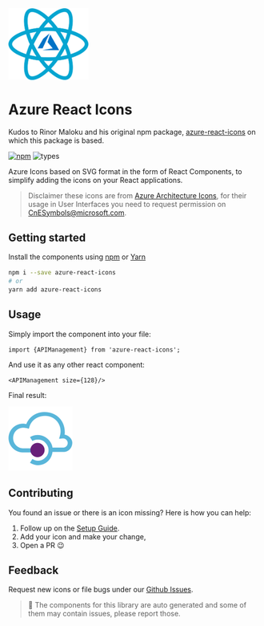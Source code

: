 <img src="./images/react-azure.png" width="160">


# Azure React Icons

Kudos to Rinor Maloku and his original npm package, [azure-react-icons](https://github.com/orangenet/azure-react-icons/) on which this package is based.


[![npm][npm-image]][npm-url]
![types][types-image]

[types-image]: https://img.shields.io/npm/types/azure-react-icons.svg?style=flat-square 
[npm-image]: https://img.shields.io/npm/v/azure-react-icons.svg?style=flat-square 
[npm-url]: https://www.npmjs.com/package/azure-react-icons

Azure Icons based on SVG format in the form of React Components, to simplify adding the icons on your React applications.

> Disclaimer these icons are from [Azure Architecture Icons](https://docs.microsoft.com/en-us/azure/architecture/icons/), for their usage in User Interfaces you need to request permission on CnESymbols@microsoft.com.

## Getting started

Install the components using [npm](https://www.npmjs.com/) or [Yarn](https://yarnpkg.com/en/)

```bash
npm i --save azure-react-icons
# or 
yarn add azure-react-icons
```

## Usage

Simply import the component into your file:

```
import {APIManagement} from 'azure-react-icons';
```
And use it as any other react component:

```
<APIManagement size={128}/>
```

Final result:

<img src="./images/api-management.png" width="128">


## Contributing
You found an issue or there is an icon missing? Here is how you can help:

1. Follow up on the [Setup Guide](./setup.md). 
2. Add your icon and make your change,
3. Open a PR :wink:

## Feedback

Request new icons or file bugs under our [Github Issues](https://github.com/orangenet/azure-react-icons/issues/new).

>  :construction: The components for this library are auto generated and some of them may contain issues, please report those.
